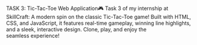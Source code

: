 TASK 3: Tic-Tac-Toe Web Application🎮 Task 3 of my internship at SkillCraft: A modern spin on the classic Tic-Tac-Toe game! Built with HTML, CSS, and JavaScript, it features real-time gameplay, winning line highlights, and a sleek, interactive design. Clone, play, and enjoy the seamless experience!
